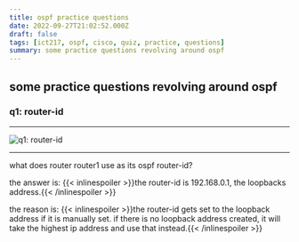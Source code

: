 ```yaml
---
title: ospf practice questions
date: 2022-09-27T21:02:52.000Z
draft: false
tags: [ict217, ospf, cisco, quiz, practice, questions]
summary: some practice questions revolving around ospf
---
```


## some practice questions revolving around ospf

### q1: router-id

* * *

![q1: router-id](/ict217/images/ict217-ospf-q1.png)

* * *

what does router router1 use as its ospf router-id?

the answer is: {{< inlinespoiler >}}the router-id is 192.168.0.1, the loopbacks address.{{< /inlinespoiler >}}

the reason is: {{< inlinespoiler >}}the router-id gets set to the loopback address if it is manually set. if there is no loopback address created, it will take the highest ip address and use that instead.{{< /inlinespoiler >}}